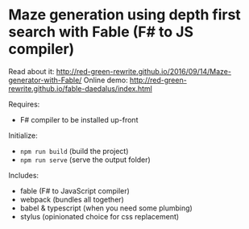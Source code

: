 # Maze generation using depth first search with Fable (F# to JS compiler)

Read about it: http://red-green-rewrite.github.io/2016/09/14/Maze-generator-with-Fable/
Online demo: http://red-green-rewrite.github.io/fable-daedalus/index.html

Requires:
* F# compiler to be installed up-front

Initialize:
* ``npm run build`` (build the project)
* ``npm run serve`` (serve the output folder)

Includes:
* fable (F# to JavaScript compiler)
* webpack (bundles all together)
* babel & typescript (when you need some plumbing)
* stylus (opinionated choice for css replacement)
